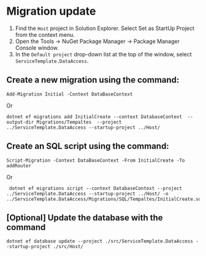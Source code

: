 ﻿# Migration update
1. Find the `Host` project in Solution Explorer. Select Set as StartUp Project from the context menu.
2. Open the Tools -> NuGet Package Manager -> Package Manager Console window.
3. In the `Default project` drop-down list at the top of the window, select `ServiceTemplate.DataAccess`.

## Create a new migration using the command:

```
Add-Migration Initial -Context DataBaseContext
```
Or
```shell
dotnet ef migrations add InitialCreate --context DatabaseContext  --output-dir Migrations/Tempaltes  --project ../ServiceTemplate.DataAccess --startup-project ../Host/
```

## Create an SQL script using the command:
```
Script-Migration -Context DataBaseContext -From InitialCreate -To addRouter
```

Or

```shell
 dotnet ef migrations script --context DatabaseContext --project ../ServiceTemplate.DataAccess --startup-project ../Host/ -o ../ServiceTemplate.DataAccess/Migrations/SQL/Tempaltes/InitialCreate.sql
```

## [Optional] Update the database with the command
```shell
dotnet ef database update --project ./src/ServiceTemplate.DataAccess --startup-project ./src/Host/
```

